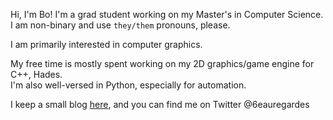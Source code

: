 Hi, I'm Bo! I'm a grad student working on my Master's in Computer Science.<br>
I am non-binary and use `they/them` pronouns, please.

I am primarily interested in computer graphics.

My free time is mostly spent working on my 2D graphics/game engine for C++, Hades.<br>
I'm also well-versed in Python, especially for automation.

I keep a small blog [here](www.peachesandplums.blog), and you can find me on Twitter @6eauregardes
